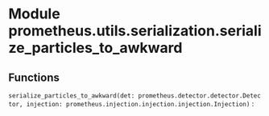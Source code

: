 Module prometheus.utils.serialization.serialize_particles_to_awkward
====================================================================

Functions
---------

    
`serialize_particles_to_awkward(det: prometheus.detector.detector.Detector, injection: prometheus.injection.injection.injection.Injection)`
: